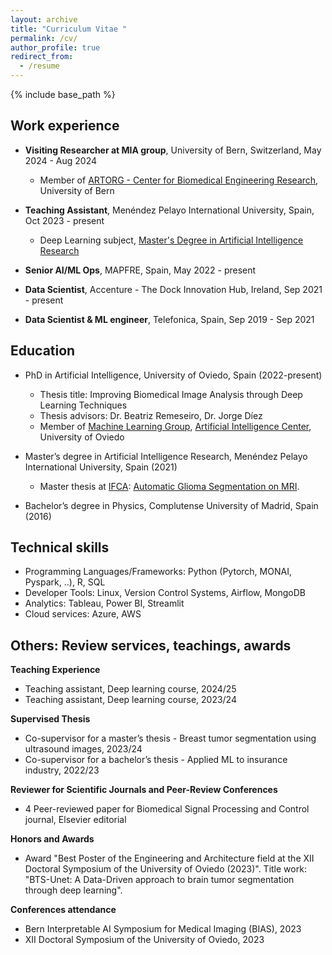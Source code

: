 ```yaml
---
layout: archive
title: "Curriculum Vitae "
permalink: /cv/
author_profile: true
redirect_from:
  - /resume
---
```


{% include base_path %}

## Work experience

* **Visiting Researcher at MIA group**, University of Bern, Switzerland, May 2024 - Aug 2024
  * Member of [ARTORG - Center for Biomedical Engineering Research](https://www.artorg.unibe.ch/), University of Bern

* **Teaching Assistant**, Menéndez Pelayo International University, Spain, Oct 2023 - present
  * Deep Learning subject, [Master's Degree in Artificial Intelligence Research](https://www.uimp.es/postgrado/estudios/fichaestudio.php?plan=P04C&any=2023-24&verasi=N&lan=en)

* **Senior AI/ML Ops**, MAPFRE, Spain, May 2022 - present

* **Data Scientist**, Accenture - The Dock Innovation Hub, Ireland, Sep 2021 - present

* **Data Scientist & ML engineer**, Telefonica, Spain, Sep 2019 - Sep 2021

## Education

* PhD in Artificial Intelligence, University of Oviedo, Spain (2022-present)
  * Thesis title: Improving Biomedical Image Analysis through Deep Learning Techniques
  * Thesis advisors: Dr. Beatriz Remeseiro, Dr. Jorge Díez
  * Member of [Machine Learning Group](https://www.aic.uniovi.es/mlgroup/), [Artificial Intelligence Center](https://www.aic.uniovi.es/), University of Oviedo

* Master’s degree in Artificial Intelligence Research, Menéndez Pelayo International University, Spain (2021)
  * Master thesis at [IFCA](https://ifca.unican.es/en-us): [Automatic Glioma Segmentation on MRI](https://scholar.google.es/citations?view_op=view_citation&hl=es&user=pGHSxGMAAAAJ&citation_for_view=pGHSxGMAAAAJ:u5HHmVD_uO8C). 

* Bachelor’s degree in Physics, Complutense University of Madrid, Spain (2016)


## Technical skills

* Programming Languages/Frameworks: Python (Pytorch, MONAI, Pyspark, ..), R, SQL
* Developer Tools: Linux, Version Control Systems, Airflow, MongoDB
* Analytics: Tableau, Power BI, Streamlit
* Cloud services: Azure, AWS

[//]: # (## Research overview)

[//]: # ()
[//]: # (* Research Interests: Machine learning &#40;ML&#41; for medical image analysis, computer-aided detection and diagnosis, medical image acquisition, ML methods development, clinical integration)

[//]: # (* Main research themes)

[//]: # (  * Strategies for learning from limited medical data)

[//]: # (  * Interpretable ML)

[//]: # (  * Human-in-the-loop systems)

[//]: # (  * Robust ML and uncertainty quantification)

[//]: # (  * ML-based MR image reconstruction)

[//]: # (  * Statistical modelling of big medical &#40;imaging&#41; data)

[//]: # ()
[//]: # (## Organization of scientific meetings)

[//]: # ()
[//]: # (* Programme Committee for Medical Imaging with Deep Learning &#40;MIDL&#41; conference 2023)

[//]: # (* Programme Chair for Medical Imaging with Deep Learning &#40;MIDL&#41; conference 2022)

[//]: # (* Co-organizer of the MICCAI workshop on Uncertainty for Safe Utilization of Reporting and Enhancing in medical image applications &#40;UNSURE&#41; 2019--2023)

[//]: # (* Co-organizer of the MICCAI workshop on AI for Treatment Response Assessment and Prediction &#40;AI4Treat&#41; 2023)

[//]: # ()
[//]: # (## Other services and review activities )

[//]: # ()
[//]: # (* Area chairing / meta-reviewing: )

[//]: # (  * International Conference on Medical Image Computing and Computer Assisted)

[//]: # (  * Interventions &#40;MICCAI&#41; &#40;2019, 2021&#41;)

[//]: # (  * International Conference on Medical Imaging with Deep Learning &#40;MIDL&#41; &#40;2019&#41;)

[//]: # (  * Programme Committee for Medical Imaging meets NeurIPS workshop &#40;MedNeurIPS&#41; )

[//]: # (&#40;2018, 2021&#41;)

[//]: # (  * Programme Committee for the MICCAI Workshop on Smart Ultrasound Imaging &#40;SUSI&#41; &#40;2019&#41;)

[//]: # ()
[//]: # (* Journal Associate Editing)

[//]: # (  * UNSURE 2020 Special Issue -- Journal of Machine Learning for Biomedical Imaging &#40;MELBA&#41;)

[//]: # (  * MIDL 2022 Special Issue -- Elsevier Medical Image Analysis)

[//]: # ()

## Others: Review services, teachings, awards


**Teaching Experience**

  - Teaching assistant, Deep learning course, 2024/25
  - Teaching assistant, Deep learning course, 2023/24

**Supervised Thesis**

  - Co-supervisor for a master’s thesis - Breast tumor segmentation using ultrasound images, 2023/24
  - Co-supervisor for a bachelor’s thesis - Applied ML to insurance industry, 2022/23

**Reviewer for Scientific Journals and Peer-Review Conferences**

  - 4 Peer-reviewed paper for Biomedical Signal Processing and Control journal, Elsevier editorial

**Honors and Awards**

  - Award "Best Poster of the Engineering and Architecture field at the XII Doctoral Symposium of the University of Oviedo (2023)". 
    Title work: "BTS-Unet: A Data-Driven approach to brain tumor segmentation through deep learning".

**Conferences attendance**

  - Bern Interpretable AI Symposium for Medical Imaging (BIAS), 2023
  - XII Doctoral Symposium of the University of Oviedo, 2023

  